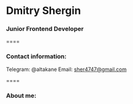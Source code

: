 # Dmitry Shergin

### Junior Frontend Developer

====

### Contact information:

Telegram: @altakane
Email: sher4747@gmail.com

====

### About me:
